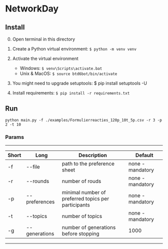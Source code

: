 # NetworkDay

## Install

0. Open terminal in this directory
1. Create a Python virtual environment: `$ python -m venv venv`
2. Activate the virtual environment 
   - Windows: `$ venv\Scripts\activate.bat`
   - Unix & MacOS: `$ source btd6bot/bin/activate`

3. You might need to upgrade setuptools: $ pip install setuptools -U
4. Install requirements: `$ pip install -r requirements.txt`

## Run

`python main.py -f ./examples/Formulierreacties_120p_10t_5p.csv -r 3 -p 2 -t 10`

### Params

----------
| Short | Long | Description | Default          |
|-------|------|-------------|------------------|
| -f | --file | path to the preference sheet | none - mandatory | 
| -r | --rounds | number of rouds | none - mandatory | 
| -p | --preferences | minimal number of preferred topics per participants | none - mandatory |
| -t | --topics | number of topics | none - mandatory |
| -g | --generations | number of generations before stopping | 1000 |
----------

